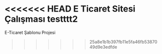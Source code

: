 <<<<<<< HEAD
E Ticaret Sitesi Çalışması  testttt2
=======
E-Ticaret Şablonu Projesi
>>>>>>> 25a8e1b1b397fb11e5fa46fb5387049d9e3edfde
